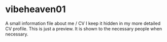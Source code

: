 # vibeheaven01
A small information file about me / CV
I keep it hidden in my more detailed CV profile.
This is just a preview. It is shown to the necessary people when necessary.
